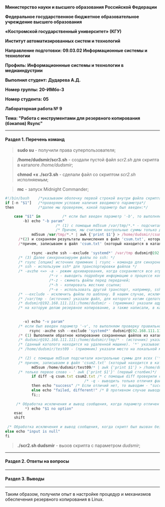 **Министерство науки и высшего образования Российской Федерации**

**Федеральное государственное бюджетное образовательное учреждение высшего образования**

**«Костромской государственный университет» (КГУ)**

**Институт автоматизированных систем и технологий**

**Направление подготовки: 09.03.02 Информационные системы и технологии**

**Профиль: Информационнные системы и технологии в медиаиндустрии**

**Выполнил студент: Дударева А.Д.**

**Номер группы: 20-ИМбо-3**

**Номер студента: 05**

**Лабораторная работа № 9** 

**Тема: "Работа с инструментами для резервного копирования (бэкапов) Rsync"**

-----
#### Раздел 1. Перечень команд
> **sudo su** - получили права суперпользователя;

> **/home/dudsmir/scr3.sh** - создали пустой файл *scr2.sh* для скрипта в каталоге */home/dudsmir*;
> 
> **chmod +x ./scr3.sh** - сделали файл со скриптом *scr2.sh* исполняемым;

> **mc** - запуск Midnight Commander;

 ```javascript
 #!/bin/bash    /*указываем оболочку первой строкой внутри файла скрипта, которую мы собираемся использовать*/
 if [-n "$1"]   /*проверяем условие наличия вводимого параметра*/
 then           /*далее мы проверяем, какой параметр был введен:*/
 
	 case "$1" in          /* если был введен параметр '-b', то выполняем резервное копирование каталога '/var/tmp': */
		 -b) echo "-b param"  
                        /* (1) с помощью md5sum /var/tmp/*.* - подсчитали контрольную сумму для файлов, хранящихся в каталоге '/var/tmp' */
                        /* Причем, мы считаем контрольные суммы только для файлов вида '*.*', таким образом, исключая подкатологи */
		     md5sum /var/tmp/*.* | awk {'print $1'} > /home/dudsmir/csum.txt 
       /*(2) и сохраняем результаты вычисления в файл 'csum.txt', который находится в катологе '/home/dudsmir',*/ 
       /*причем, записываем в файл 'csum.txt' (который находится в каталоге '/home/dudsmir') только первое слово - ' awk {'print $1'}' (первый столбик)*/
       
		     rsync -avzhe ssh --exclude 'systemd*' /var/tmp dudsmir@192.168.111.111:/home/dudsmir;; 
       /* (3) Далее синхронизируем файлы по ssh: */
       /* rsync [опции] источник приемник | rsync - команда для синхронизации файлов, катологов с локального ПК на удаленный и наоборот */
       /* ssh - используем ssh* для транспортировки файлов */
       /* -avzhe <=> -a - режим архивирования, когда сохраняются все атрибуты оригинальных файлов; */
                     /*-v - выводить подробную информацию о процессе копирования; */
                     /*-z - сжимать файлы перед передачей;                */
                     /*-h - копировать жесткие ссылки;                    */
                     /*-e - использовать другой транспорт, например, ssh; */
       /* --exclude - исключить файлы по шаблону. В нашем случае, исключить все файлы, которые начинаются с 'systemd*' */
       /* /var/tmp - (источник) указали файл, для которого хотим сделать резервную копию на удаленной машине; */
       /* dudsmir@192.168.111.111:/home/dudsmir - (приемник) указали адрес удаленной машины, */
       /* на которую делаю резервное копирование, а также написали, в какое место поместим резервную копию каталога '/var/tmp' */
      
      
		 -v) echo "-v param"  
       /* если был введен параметр '-v', то выполняем проверку правильности скопированных данных: */
 		    rsync -avzhe ssh --exclude 'systemd*' dudsmir@192.168.111.111:/home/dudsmir/tmp/* /home/dudsmir/test09
       /* (1) Выполнили обратное копирование сохраненных файлов из каталога для резервных копий с удаленной машины в промежуточный каталог для проверки: */
       /* dudsmir@192.168.111.111:/home/dudsmir/tmp/* - (источник) указали каталог, для которого хотим сделать резервную копию */
       /* (данный католого находится на удаленной машине). '*' указывает на то, что копируем все файлы из каталога */
       /* /home/dudsmir/test09 - (приемник) указали место на локальной машине, куда хотим поместить резервную копию.*/     
       
       /* (2) с помощью md5sum подсчитали контрольные суммы для всех ('*') файлов, находящиеся в каталоге '/home/dudsmir', */
       /* причем, записываем в файл 'csum2.txt' (который находится в каталоге '/home/dudsmir') */
		     md5sum /home/dudsmir/test09/* | awk {'print $1'} > /home/dudsmir/csum2.txt 
       /* только первое слово - ' awk {'print $1'}' (первый столбик)*/
		     if diff -q csum.txt csum2.txt /* с помощью diff проверили совпадение записей в файлах 'csum.txt' и 'csum2.txt' */
                                     /* -q - выводить только отличия файлов. */
		     then echo "success" /* Если отличий нет, то выводим - "success" */
		     else echo "failed, different!" /* В противном случае выводим - "failed, different!" */
		     fi;;
      
      /* Обработка исключения и вывод сообщения, когда параметр отличен от '-b' и '-v'*/
		  *) echo "$1 no option" 
	 esac
	 shift
  
  /* Обработка исключения и вывод сообщения, когда скрипт был вызван без параметра */
 else echo "input is null" 
 fi
 
  ```

> **./scr2.sh dudsmir** - вызов скрипта с параметром *dudsmir*;

-----
#### Раздел 2. Ответы на вопросы
-----
#### Раздел 3. Выводы
-----

Таким образом, получили опыт в настройке процедур и механизмов обеспечения резервного копирования в
Linux. 